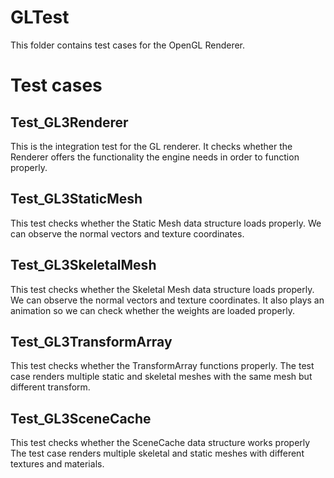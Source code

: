 # GLTest
This folder contains test cases for the OpenGL Renderer.

# Test cases

## Test_GL3Renderer

This is the integration test for the GL renderer.
It checks whether the Renderer offers the functionality the engine needs in order to function properly.

## Test_GL3StaticMesh

This test checks whether the Static Mesh data structure loads properly.
We can observe the normal vectors and texture coordinates.

## Test_GL3SkeletalMesh

This test checks whether the Skeletal Mesh data structure loads properly.
We can observe the normal vectors and texture coordinates.
It also plays an animation so we can check whether the weights are loaded properly.

## Test_GL3TransformArray

This test checks whether the TransformArray functions properly.
The test case renders multiple static and skeletal meshes with the same mesh but different transform.

## Test_GL3SceneCache

This test checks whether the SceneCache data structure works properly
The test case renders multiple skeletal and static meshes with different textures and materials.
